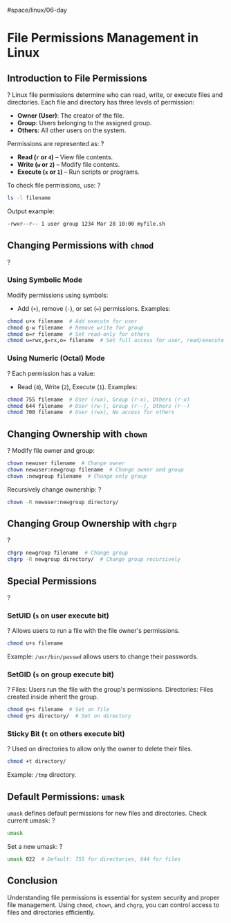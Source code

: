 

#space/linux/06-day

# File Permissions Management in Linux



## Introduction to File Permissions
?
Linux file permissions determine who can read, write, or execute files and directories. Each file and directory has three levels of permission:
- **Owner (User)**: The creator of the file.
- **Group**: Users belonging to the assigned group.
- **Others**: All other users on the system.
<!--SR:!2025-05-02,1,230-->




Permissions are represented as:
?
- **Read (`r` or `4`)** – View file contents.
- **Write (`w` or `2`)** – Modify file contents.
- **Execute (`x` or `1`)** – Run scripts or programs.
<!--SR:!2025-05-02,1,230-->




To check file permissions, use:
?
```bash
ls -l filename
```
Output example:
```bash
-rwxr--r-- 1 user group 1234 Mar 28 10:00 myfile.sh
```
<!--SR:!2025-05-02,1,230-->

## Changing Permissions with `chmod`
?
### Using Symbolic Mode
Modify permissions using symbols:
- Add (`+`), remove (`-`), or set (`=`) permissions.
Examples:
```bash
chmod u+x filename  # Add execute for user
chmod g-w filename  # Remove write for group
chmod o=r filename  # Set read-only for others
chmod u=rwx,g=rx,o= filename  # Set full access for user, read/execute for group, and no access for others
```
<!--SR:!2025-05-02,1,230-->

### Using Numeric (Octal) Mode
?
Each permission has a value:
- Read (`4`), Write (`2`), Execute (`1`).
Examples:
```bash
chmod 755 filename  # User (rwx), Group (r-x), Others (r-x)
chmod 644 filename  # User (rw-), Group (r--), Others (r--)
chmod 700 filename  # User (rwx), No access for others
```
<!--SR:!2025-05-02,1,230-->

## Changing Ownership with `chown`
?
Modify file owner and group:
```bash
chown newuser filename  # Change owner
chown newuser:newgroup filename  # Change owner and group
chown :newgroup filename  # Change only group
```
<!--SR:!2025-05-02,1,230-->



Recursively change ownership:
?
```bash
chown -R newuser:newgroup directory/
```
<!--SR:!2025-05-02,1,230-->

## Changing Group Ownership with `chgrp`
?
```bash
chgrp newgroup filename  # Change group
chgrp -R newgroup directory/  # Change group recursively
```
<!--SR:!2025-05-02,1,230-->

## Special Permissions
?
<!--SR:!2025-05-02,1,230-->




### SetUID (`s` on user execute bit)
?
Allows users to run a file with the file owner's permissions.
```bash
chmod u+s filename
```
Example: `/usr/bin/passwd` allows users to change their passwords.
<!--SR:!2025-05-02,1,230-->




### SetGID (`s` on group execute bit)
?
Files: Users run the file with the group's permissions.
Directories: Files created inside inherit the group.
```bash
chmod g+s filename  # Set on file
chmod g+s directory/  # Set on directory
```
<!--SR:!2025-05-02,1,230-->




### Sticky Bit (`t` on others execute bit)
?
Used on directories to allow only the owner to delete their files.
```bash
chmod +t directory/
```
Example: `/tmp` directory.
<!--SR:!2025-05-02,1,230-->



## Default Permissions: `umask`



`umask` defines default permissions for new files and directories.
Check current umask:
?
```bash
umask
```
<!--SR:!2025-05-02,1,230-->



Set a new umask:
?
```bash
umask 022  # Default: 755 for directories, 644 for files
```
<!--SR:!2025-05-02,1,230-->

## Conclusion
Understanding file permissions is essential for system security and proper file management. Using `chmod`, `chown`, and `chgrp`, you can control access to files and directories efficiently.